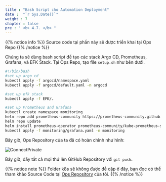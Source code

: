 ```yaml
---
title : "Bash Script cho Automation Deployment"
date :  "`r Sys.Date()`" 
weight : 7 
chapter : false
pre : " <b> 4.7. </b> "
---
```


{{% notice info %}}
Source code tại phần này sẽ được triển khai tại Ops Repo
{{% /notice %}}

Chúng ta sẽ dùng bash script để tạo các stack Argo CD, Prometheus, Grafana, và EFK Stack. Tại Ops Repo, tạo file `setup.sh` như bên dưới.

```sh
#!/bin/bash
#set up argo cd
kubectl apply -f argocd/namespace.yaml
kubectl apply -f argocd/default.yaml -n argocd

#set up efk stack
kubectl apply -f EFK/.

#set up Prometheus and Grafana
kubectl create namespace monitoring
helm repo add prometheus-community https://prometheus-community.github.io/helm-charts
helm repo update
helm install prometheus-operator prometheus-community/kube-prometheus-stack -n monitoring
kubectl apply -f monitoring/grafana.yaml -n monitoring
```
Bây giờ, Ops Repository của ta đã có hoàn chỉnh như hình:

![ConnectPrivate](/images/4-cicd/4.7-BashScript/tree.png)

Bây giờ, đẩy tất cả mọi thứ lên GitHub Repository với `git push`.

{{% notice note %}}
Folder k8s sẽ không được đề cập ở đây, bạn đọc có thể tham khảo Source Code tại [Ops Repository](https://github.com/heyyytamvo/FCJ2024-WS2-OpsRepo/tree/main) của tôi.
{{% /notice %}}